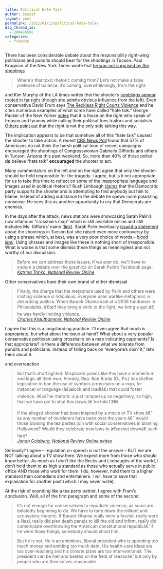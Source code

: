 ```yaml
---
title: Political Hate Talk
author: bsoist
layout: post
permalink: /2011/01/13/political-hate-talk/
dsq_thread_id:
  - 208486596
categories:
  - freedom
---
```

There has been considerable debate about the responsibility right-wing politicians and pundits should bear for the shootings in Tucson. Paul Krugman of the New York Times wrote that [he was not surprised by the shootings][1]

> Where&#8217;s that toxic rhetoric coming from? Let&#8217;s not make a false pretense of balance: it&#8217;s coming, overwhelmingly, from the right.

and Kim Murphy of the LA times writes that the shooter&#8217;s [ramblings appear rooted in far right][2] (though she admits obvious influence from the left). Even conservative David Frum says [The Reckless Right Courts Violence][3] and he cites numerous examples of what some have called &#8220;hate talk.&#8221; George Packer of the New Yorker [notes][4] that it is those on the right who speak of treason and tyranny while calling their political foes traitors and socialists. [Others point out][5] that the right is not the only side talking this way.

The implication appears to be that somehow all of this &#8220;hate talk&#8221; caused the shooter to take action. A recent [CBS News Poll][6] found that 57% of Americans do not think the harsh political tone of recent campaigns encouraged the shootings of Congresswoman Gabrielle Giffords and others in Tucson, Arizona this past weekend. So, more than 40% of those polled **do** believe &#8220;hate talk&#8221; **encouraged** the shooter to act. 

Many commentators on the left and on the right agree that only the shooter should be held responsible for the tragedy. I agree, but is it not appropriate for us to take this time to reflect on some of the inappropriate language and images used in political rhetoric? Rush Limbaugh [claims][7] that the Democratic party supports the shooter and is attempting to find anybody but him to blame. Instead of adding substance to the debate he spews more polarizing nonsense. He sees this as another opportunity to cry that Democrats are enemies.

In the days after the attack, news stations were showcasing Sarah Palin&#8217;s now infamous &#8220;crosshairs map&#8221; which is still available online and still includes Ms. Giffords&#8217; name ([link][8]). Sarah Palin eventually [issued a statement][9] about the shootings in Tucson but she raised even more controversy by using a phrase which, at best, was a very poor choice of words &#8211; [*blood libel*][10]. Using phrases and images like these is nothing short of irresponsible. What is worse is that some dismiss these things as meaningless and not worthy of our discussion. 

> Before we can address those issues, if we ever do, we&#8217;ll have to endure a debate over the graphics on Sarah Palin&#8217;s Facebook page. <cite><a href="http://www.nationalreview.com/articles/256920/defending-tea-party-katrina-trinko">Katrina Trinko, National Review Online</a></cite>

Other conservatives have their own brand of either dismissal 

> Finally, the charge that the metaphors used by Palin and others were inciting violence is ridiculous. Everyone uses warlike metaphors in describing politics. When Barack Obama said at a 2008 fundraiser in Philadelphia, â€œIf they bring a knife to the fight, we bring a gun,â€ he was hardly inciting violence.  
> <cite><a href="http://www.nationalreview.com/articles/256935/massacre-followed-libel-charles-krauthammer">Charles Krauthammer, National Review Online</a></cite>

I agree that this is a longstanding practice. I&#8217;ll even agree that much is appropriate, but what about the issue at hand? What about a very popular conservative politician using crosshairs on a map indicating opponents? Is that appropriate? Is there a difference between what we tolerate from pundits and politicians. Instead of falling back on &#8220;everyone&#8217;s doin&#8217; it,&#8221; let&#8217;s think about it.

and overreaction

> But that&#8217;s shortsighted. Misplaced panics like this have a momentum and logic all their own. Already, Rep. Bob Brady (D., Pa.) has drafted legislation to ban the use of symbols (crosshairs on a map, for instance) or language (â€œlock and load!â€) that could foster violence. â€œThe rhetoric is just ramped up so negatively, so high, that we have got to shut this down,â€ he told CNN.
> 
> If the alleged shooter had been inspired by a movie or TV show â€” as any number of murderers have been over the years â€” would those blaming the tea parties join with social conservatives in blaming Hollywood? Would they celebrate new laws to â€œshut downâ€ such fare?  
> <cite><a href="http://www.nationalreview.com/articles/256880/exploitative-rhetoric-tragedy-jonah-goldberg">Jonah Goldberg, National Review Online writes</a></cite>

Seriously? I agree &#8211; regulation on speech is not the answer &#8211; BUT we are NOT talking about a TV show here. We expect more from those who should know better. As much as I don&#8217;t like the Becks and Limbaughs of the world, I don&#8217;t hold them to as high a standard as those who actually serve in public office AND those who work for them. I do, however, hold them to a higher standard than comedians and entertainers. I will have to save that explanation for another post (which I may never write).

At the risk of sounding like a tea party patriot, I agree with Frum&#8217;s conclusion. Well, all of the first paragraph and some of the second.

> It&#8217;s not enough for conservatives to repudiate violence, as some are belatedly beginning to do. We have to tone down the militant and accusatory rhetoric. If Barack Obama really were a fascist, really were a Nazi, really did plan death panels to kill the old and infirm, really did contemplate overthrowing the American constitutional republicâ€”if he were those things, somebody should shoot him.
> 
> But he is not. He is an ambitious, liberal president who is spending too much money and emitting too much debt. His health-care ideas are too over-reaching and his climate plans are too interventionist. The president can be met and bested on the field of reasonâ€”but only by people who are themselves reasonable.

 [1]: http://www.nytimes.com/2011/01/10/opinion/10krugman.html?_r=1&partner=rssnyt&emc=rss
 [2]: http://www.latimes.com/news/nationworld/nation/la-na-arizona-shooting-extremism-20110112,0,7697607.story
 [3]: http://www.frumforum.com/the-reckless-right-courts-violence
 [4]: http://www.newyorker.com/online/blogs/georgepacker/2011/01/judging-from-his-internet-postings.html
 [5]: http://patterico.com/2011/01/09/krugman-hate-comes-mainly-from-the-right/
 [6]: http://www.cbsnews.com/stories/2011/01/11/politics/main7237404.shtml?tag=contentMain;contentBody
 [7]: http://mediamatters.org/mmtv/201101110027
 [8]: http://www.facebook.com/notes/sarah-palin/dont-get-demoralized-get-organized-take-back-the-20/373854973434
 [9]: http://www.facebook.com/note.php?note_id=487510653434
 [10]: http://politicallyillustrated.com/index.php?/news_page/iw/2195/
